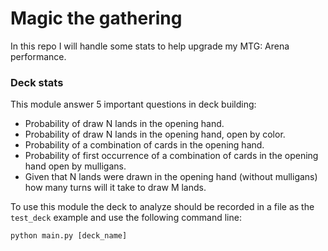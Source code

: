 # Magic the gathering

In this repo I will handle some stats to help upgrade my MTG: Arena performance.

### Deck stats

This module answer 5 important questions in deck building:

* Probability of draw N lands in the opening hand.
* Probability of draw N lands in the opening hand, open by color.
* Probability of a combination of cards in the opening hand.
* Probability of first occurrence  of a combination of cards in the opening hand open by mulligans.
* Given that N lands were drawn in the opening hand (without mulligans) how many turns will it take to draw M lands.

To use this module the deck to analyze should be recorded in a file as the `test_deck` example and use the following command line:

```
python main.py [deck_name]
```
